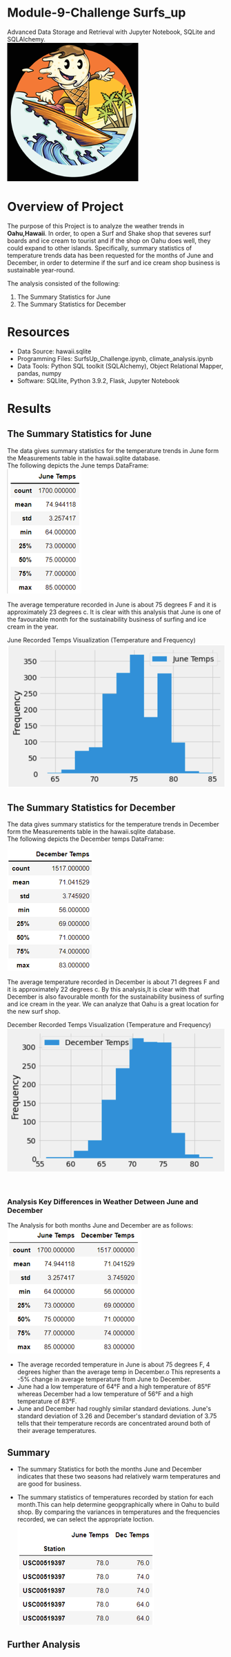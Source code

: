 # Module-9-Challenge  Surfs_up
Advanced Data Storage and Retrieval with Jupyter Notebook, SQLite and SQLAlchemy.<br>
![ice_cream](/surfs_up/Image/ice_cream.png) <br>

# Overview of Project #
The purpose of this Project is to analyze the weather trends in **Oahu,Hawaii**. In order, to open a Surf and Shake shop that severes surf boards and ice cream to tourist and if the shop on Oahu does well, they could expand to other islands. Specifically, summary statistics of temperature trends data has been requested for the months of June and December, in order to determine if the surf and ice cream shop business is sustainable year-round.

The analysis consisted of the following:
1. The Summary Statistics for June
2. The Summary Statistics for December

# Resources #

- Data Source: hawaii.sqlite
- Programming Files: SurfsUp_Challenge.ipynb, climate_analysis.ipynb
-	Data Tools: Python SQL toolkit (SQLAlchemy), Object Relational Mapper, pandas, numpy
- Software: SQLlite, Python 3.9.2, Flask, Jupyter Notebook

# Results #
## The Summary Statistics for June ##
The data gives summary statistics for the temperature trends in June form the Measurements table in the hawaii.sqlite database.<br>
The following depicts the June temps DataFrame:<br>
![June](/surfs_up/Image/June_temp.png) <br>

The average temperature recorded in June is about 75 degrees F and it is approximately 23 degrees c. It is clear with this analysis that June is one of the favourable month for the sustainability business of surfing and ice cream in the year.<br>

June Recorded Temps Visualization (Temperature and Frequency)<br>
![june_hist](/surfs_up/Image/june_hist.png) <br>

## The Summary Statistics for December ##
The data gives summary statistics for the temperature trends in December form the Measurements table in the hawaii.sqlite database.<br>
The following depicts the December temps DataFrame:<br>
![dec_temps](/surfs_up/Image/dec_temps.png) <br>

The average temperature recorded in December is about 71 degrees F and it is approximately 22 degrees c. By this analysis,It is clear with that December is also favourable month for the sustainability business of surfing and ice cream in the year. We can analyze that Oahu is a great location for the new surf shop.<br>

December Recorded Temps Visualization (Temperature and Frequency)<br>
![June](/surfs_up/Image/dec_hist.png) <br>
<br><br>
### Analysis Key Differences in Weather Detween June and December ###
The Analysis for both months June and December are as follows:<br>
![june_dec_temps](/surfs_up/Image/june_dec_temps.png) <br>
- The average recorded temperature in June is about 75 degrees F, 4 degrees higher than the average temp in December.o	This represents a -5% change in average temperature from June to December.
- June had a low temperature of 64°F and a high temperature of 85°F whereas December had a low temperature of 56°F and a high temperature of 83°F. 
- June and December had roughly similar standard deviations. June's standard deviation of 3.26 and December's standard deviation of 3.75 tells  that their temperature records are concentrated around both of their average temperatures. 

## Summary ##
- The summary Statistics for both the months June and December indicates that these two seasons had relatively warm temperatures and are good for business.

- The summary statistics of temperatures recorded by station for each month.This can help determine geopgraphically where in Oahu to build shop. By comparing the variances in temperatures and the frequencies recorded, we can select the appropriate loction.<br>
![station](/surfs_up/Image/station.png) <br>
## Further Analysis ##
